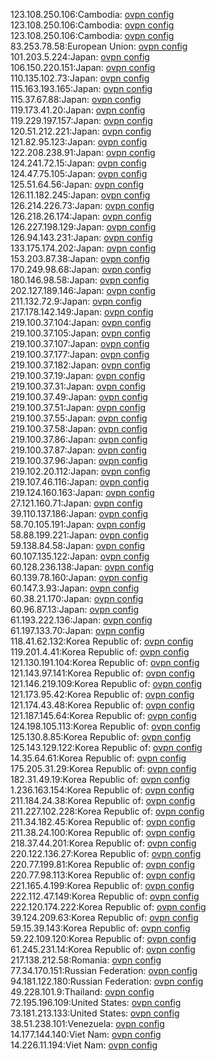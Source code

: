 123.108.250.106:Cambodia: [ovpn config](vpn/123_108_250_106.ovpn)  
123.108.250.106:Cambodia: [ovpn config](vpn/123_108_250_106.ovpn)  
123.108.250.106:Cambodia: [ovpn config](vpn/123_108_250_106.ovpn)  
83.253.78.58:European Union: [ovpn config](vpn/83_253_78_58.ovpn)  
101.203.5.224:Japan: [ovpn config](vpn/101_203_5_224.ovpn)  
106.150.220.151:Japan: [ovpn config](vpn/106_150_220_151.ovpn)  
110.135.102.73:Japan: [ovpn config](vpn/110_135_102_73.ovpn)  
115.163.193.165:Japan: [ovpn config](vpn/115_163_193_165.ovpn)  
115.37.67.88:Japan: [ovpn config](vpn/115_37_67_88.ovpn)  
119.173.41.20:Japan: [ovpn config](vpn/119_173_41_20.ovpn)  
119.229.197.157:Japan: [ovpn config](vpn/119_229_197_157.ovpn)  
120.51.212.221:Japan: [ovpn config](vpn/120_51_212_221.ovpn)  
121.82.95.123:Japan: [ovpn config](vpn/121_82_95_123.ovpn)  
122.208.238.91:Japan: [ovpn config](vpn/122_208_238_91.ovpn)  
124.241.72.15:Japan: [ovpn config](vpn/124_241_72_15.ovpn)  
124.47.75.105:Japan: [ovpn config](vpn/124_47_75_105.ovpn)  
125.51.64.56:Japan: [ovpn config](vpn/125_51_64_56.ovpn)  
126.11.182.245:Japan: [ovpn config](vpn/126_11_182_245.ovpn)  
126.214.226.73:Japan: [ovpn config](vpn/126_214_226_73.ovpn)  
126.218.26.174:Japan: [ovpn config](vpn/126_218_26_174.ovpn)  
126.227.198.129:Japan: [ovpn config](vpn/126_227_198_129.ovpn)  
126.94.143.231:Japan: [ovpn config](vpn/126_94_143_231.ovpn)  
133.175.174.202:Japan: [ovpn config](vpn/133_175_174_202.ovpn)  
153.203.87.38:Japan: [ovpn config](vpn/153_203_87_38.ovpn)  
170.249.98.68:Japan: [ovpn config](vpn/170_249_98_68.ovpn)  
180.146.98.58:Japan: [ovpn config](vpn/180_146_98_58.ovpn)  
202.127.189.146:Japan: [ovpn config](vpn/202_127_189_146.ovpn)  
211.132.72.9:Japan: [ovpn config](vpn/211_132_72_9.ovpn)  
217.178.142.149:Japan: [ovpn config](vpn/217_178_142_149.ovpn)  
219.100.37.104:Japan: [ovpn config](vpn/219_100_37_104.ovpn)  
219.100.37.105:Japan: [ovpn config](vpn/219_100_37_105.ovpn)  
219.100.37.107:Japan: [ovpn config](vpn/219_100_37_107.ovpn)  
219.100.37.177:Japan: [ovpn config](vpn/219_100_37_177.ovpn)  
219.100.37.182:Japan: [ovpn config](vpn/219_100_37_182.ovpn)  
219.100.37.19:Japan: [ovpn config](vpn/219_100_37_19.ovpn)  
219.100.37.31:Japan: [ovpn config](vpn/219_100_37_31.ovpn)  
219.100.37.49:Japan: [ovpn config](vpn/219_100_37_49.ovpn)  
219.100.37.51:Japan: [ovpn config](vpn/219_100_37_51.ovpn)  
219.100.37.55:Japan: [ovpn config](vpn/219_100_37_55.ovpn)  
219.100.37.58:Japan: [ovpn config](vpn/219_100_37_58.ovpn)  
219.100.37.86:Japan: [ovpn config](vpn/219_100_37_86.ovpn)  
219.100.37.87:Japan: [ovpn config](vpn/219_100_37_87.ovpn)  
219.100.37.96:Japan: [ovpn config](vpn/219_100_37_96.ovpn)  
219.102.20.112:Japan: [ovpn config](vpn/219_102_20_112.ovpn)  
219.107.46.116:Japan: [ovpn config](vpn/219_107_46_116.ovpn)  
219.124.160.163:Japan: [ovpn config](vpn/219_124_160_163.ovpn)  
27.121.160.71:Japan: [ovpn config](vpn/27_121_160_71.ovpn)  
39.110.137.186:Japan: [ovpn config](vpn/39_110_137_186.ovpn)  
58.70.105.191:Japan: [ovpn config](vpn/58_70_105_191.ovpn)  
58.88.199.221:Japan: [ovpn config](vpn/58_88_199_221.ovpn)  
59.138.84.58:Japan: [ovpn config](vpn/59_138_84_58.ovpn)  
60.107.135.122:Japan: [ovpn config](vpn/60_107_135_122.ovpn)  
60.128.236.138:Japan: [ovpn config](vpn/60_128_236_138.ovpn)  
60.139.78.160:Japan: [ovpn config](vpn/60_139_78_160.ovpn)  
60.147.3.93:Japan: [ovpn config](vpn/60_147_3_93.ovpn)  
60.38.21.170:Japan: [ovpn config](vpn/60_38_21_170.ovpn)  
60.96.87.13:Japan: [ovpn config](vpn/60_96_87_13.ovpn)  
61.193.222.136:Japan: [ovpn config](vpn/61_193_222_136.ovpn)  
61.197.133.70:Japan: [ovpn config](vpn/61_197_133_70.ovpn)  
118.41.62.132:Korea Republic of: [ovpn config](vpn/118_41_62_132.ovpn)  
119.201.4.41:Korea Republic of: [ovpn config](vpn/119_201_4_41.ovpn)  
121.130.191.104:Korea Republic of: [ovpn config](vpn/121_130_191_104.ovpn)  
121.143.97.141:Korea Republic of: [ovpn config](vpn/121_143_97_141.ovpn)  
121.146.219.109:Korea Republic of: [ovpn config](vpn/121_146_219_109.ovpn)  
121.173.95.42:Korea Republic of: [ovpn config](vpn/121_173_95_42.ovpn)  
121.174.43.48:Korea Republic of: [ovpn config](vpn/121_174_43_48.ovpn)  
121.187.145.64:Korea Republic of: [ovpn config](vpn/121_187_145_64.ovpn)  
124.198.105.113:Korea Republic of: [ovpn config](vpn/124_198_105_113.ovpn)  
125.130.8.85:Korea Republic of: [ovpn config](vpn/125_130_8_85.ovpn)  
125.143.129.122:Korea Republic of: [ovpn config](vpn/125_143_129_122.ovpn)  
14.35.64.61:Korea Republic of: [ovpn config](vpn/14_35_64_61.ovpn)  
175.205.31.29:Korea Republic of: [ovpn config](vpn/175_205_31_29.ovpn)  
182.31.49.19:Korea Republic of: [ovpn config](vpn/182_31_49_19.ovpn)  
1.236.163.154:Korea Republic of: [ovpn config](vpn/1_236_163_154.ovpn)  
211.184.24.38:Korea Republic of: [ovpn config](vpn/211_184_24_38.ovpn)  
211.227.102.228:Korea Republic of: [ovpn config](vpn/211_227_102_228.ovpn)  
211.34.182.45:Korea Republic of: [ovpn config](vpn/211_34_182_45.ovpn)  
211.38.24.100:Korea Republic of: [ovpn config](vpn/211_38_24_100.ovpn)  
218.37.44.201:Korea Republic of: [ovpn config](vpn/218_37_44_201.ovpn)  
220.122.136.27:Korea Republic of: [ovpn config](vpn/220_122_136_27.ovpn)  
220.77.199.81:Korea Republic of: [ovpn config](vpn/220_77_199_81.ovpn)  
220.77.98.113:Korea Republic of: [ovpn config](vpn/220_77_98_113.ovpn)  
221.165.4.199:Korea Republic of: [ovpn config](vpn/221_165_4_199.ovpn)  
222.112.47.149:Korea Republic of: [ovpn config](vpn/222_112_47_149.ovpn)  
222.120.174.222:Korea Republic of: [ovpn config](vpn/222_120_174_222.ovpn)  
39.124.209.63:Korea Republic of: [ovpn config](vpn/39_124_209_63.ovpn)  
59.15.39.143:Korea Republic of: [ovpn config](vpn/59_15_39_143.ovpn)  
59.22.109.120:Korea Republic of: [ovpn config](vpn/59_22_109_120.ovpn)  
61.245.231.14:Korea Republic of: [ovpn config](vpn/61_245_231_14.ovpn)  
217.138.212.58:Romania: [ovpn config](vpn/217_138_212_58.ovpn)  
77.34.170.151:Russian Federation: [ovpn config](vpn/77_34_170_151.ovpn)  
94.181.122.180:Russian Federation: [ovpn config](vpn/94_181_122_180.ovpn)  
49.228.101.9:Thailand: [ovpn config](vpn/49_228_101_9.ovpn)  
72.195.196.109:United States: [ovpn config](vpn/72_195_196_109.ovpn)  
73.181.213.133:United States: [ovpn config](vpn/73_181_213_133.ovpn)  
38.51.238.101:Venezuela: [ovpn config](vpn/38_51_238_101.ovpn)  
14.177.144.140:Viet Nam: [ovpn config](vpn/14_177_144_140.ovpn)  
14.226.11.194:Viet Nam: [ovpn config](vpn/14_226_11_194.ovpn)  
